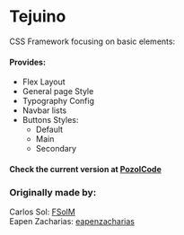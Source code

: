 # Tejuino
CSS Framework focusing on basic elements:

#### Provides:
<ul>
  <li>Flex Layout</li>
  <li>General page Style</li>
  <li>Typography Config</li>
  <li>Navbar lists</li>
  <li>Buttons Styles:
    <ul>
      <li>Default</li>
      <li>Main</li>
      <li>Secondary</li>
    </ul>
  </li>
</ul>

#### Check the current version at <a href="https://github.com/pozolcode/Tejuino">PozolCode</a>

### Originally made by:
Carlos Sol: <a href="https://github.com/FSolM">FSolM</a><br>
Eapen Zacharias: <a href="https://github.com/eapenzacharias">eapenzacharias</a>

